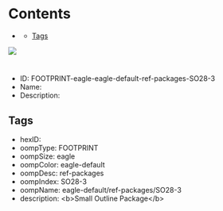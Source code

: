 



Contents
========

* [](#)
	* [Tags](#tags)
  
![][im]
# 

- ID: FOOTPRINT-eagle-eagle-default-ref-packages-SO28-3
- Name: 
- Description: 

## Tags

- hexID: 
- oompType: FOOTPRINT
- oompSize: eagle
- oompColor: eagle-default
- oompDesc: ref-packages
- oompIndex: SO28-3
- oompName: eagle-default/ref-packages/SO28-3
- description: &lt;b&gt;Small Outline Package&lt;/b&gt;



[im]: image.png

